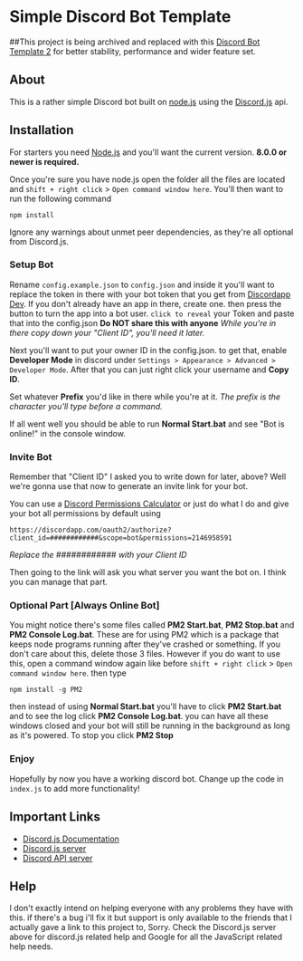 # Simple Discord Bot Template

##This project is being archived and replaced with this [Discord Bot Template 2](https://github.com/zfbx/Discord-Bot-Template-2) for better stability, performance and wider feature set. 

## About
This is a rather simple Discord bot built on [node.js](https://nodejs.org) using the [Discord.js](https://github.com/hydrabolt/discord.js) api.


## Installation
For starters you need [Node.js](https://nodejs.org) and you'll want the current version. **8.0.0 or newer is required.** 

Once you're sure you have node.js open the folder all the files are located and `shift + right click` > `Open command window here`.
You'll then want to run the following command
```
npm install
```
Ignore any warnings about unmet peer dependencies, as they're all optional from Discord.js.

### Setup Bot
Rename `config.example.json` to `config.json` and inside it you'll want to replace the token in there with your bot token that you get from [Discordapp Dev](https://discordapp.com/developers/applications/me). If you don't already have an app in there, create one. then press the button to turn the app into a bot user. `click to reveal` your Token and paste that into the config.json **Do NOT share this with anyone**
*While you're in there copy down your "Client ID", you'll need it later.*

Next you'll want to put your owner ID in the config.json. to get that, enable **Developer Mode** in discord under `Settings > Appearance > Advanced > Developer Mode`. After that you can just right click your username and **Copy ID**.

Set whatever **Prefix** you'd like in there while you're at it. *The prefix is the character you'll type before a command.*

If all went well you should be able to run **Normal Start.bat** and see "Bot is online!" in the console window.

### Invite Bot
Remember that "Client ID" I asked you to write down for later, above? Well we're gonna use that now to generate an invite link for your bot.

You can use a [Discord Permissions Calculator](https://discordapi.com/permissions.html) or just do what I do and give your bot all permissions by default using 
```
https://discordapp.com/oauth2/authorize?client_id=############&scope=bot&permissions=2146958591
```
*Replace the ############ with your Client ID*

Then going to the link will ask you what server you want the bot on. I think you can manage that part.

### Optional Part [Always Online Bot]
You might notice there's some files called **PM2 Start.bat**, **PM2 Stop.bat** and **PM2 Console Log.bat**. These are for using PM2 which is a package that keeps node programs running after they've crashed or something.
If you don't care about this, delete those 3 files. However if you do want to use this, open a command window again like before `shift + right click` > `Open command window here`. then type 
```
npm install -g PM2
```
then instead of using **Normal Start.bat** you'll have to click **PM2 Start.bat** and to see the log click **PM2 Console Log.bat**. you can have all these windows closed and your bot will still be running in the background as long as it's powered. To stop you click **PM2 Stop**

### Enjoy
Hopefully by now you have a working discord bot. Change up the code in `index.js` to add more functionality!

## Important Links
* [Discord.js Documentation](https://discord.js.org/#/docs)
* [Discord.js server](https://discord.gg/bRCvFy9) 
* [Discord API server](https://discord.gg/rV4BwdK)

## Help
I don't exactly intend on helping everyone with any problems they have with this. if there's a bug i'll fix it but support is only available to the friends that I actually gave a link to this project to, Sorry. Check the Discord.js server above for discord.js related help and Google for all the JavaScript related help needs.
